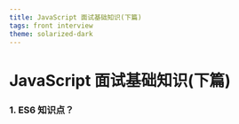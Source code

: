 ```yaml
---
title: JavaScript 面试基础知识(下篇)
tags: front interview
theme: solarized-dark
---
```


# JavaScript 面试基础知识(下篇)

### 1. ES6 知识点？
